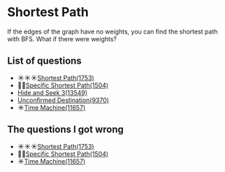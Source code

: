 Shortest Path
====================
If the edges of the graph have no weights, you can find the shortest path with BFS. What if there were weights?

List of questions
-------------------

- ☀️☀️☀️[Shortest Path(1753)](https://github.com/yoru4890/coding_test/blob/main/baekjoon/shortest_path/1753.md)
- 🌟🌟[Specific Shortest Path(1504)](https://github.com/yoru4890/coding_test/blob/main/baekjoon/shortest_path/1504.md)
- [Hide and Seek 3(13549)](https://github.com/yoru4890/coding_test/blob/main/baekjoon/shortest_path/13549.md)
- [Unconfirmed Destination(9370)](https://github.com/yoru4890/coding_test/blob/main/baekjoon/shortest_path/9370.md)
- ☀️[Time Machine(11657)](https://github.com/yoru4890/coding_test/blob/main/baekjoon/shortest_path/11657.md)


The questions I got wrong
--------------------------

- ☀️☀️☀️[Shortest Path(1753)](https://github.com/yoru4890/coding_test/blob/main/baekjoon/shortest_path/1753.md)
- 🌟🌟[Specific Shortest Path(1504)](https://github.com/yoru4890/coding_test/blob/main/baekjoon/shortest_path/1504.md)
- ☀️[Time Machine(11657)](https://github.com/yoru4890/coding_test/blob/main/baekjoon/shortest_path/11657.md)
